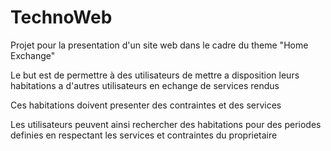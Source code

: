 # TechnoWeb

Projet pour la presentation d'un site web dans le cadre du theme "Home Exchange"

Le but est de permettre à des utilisateurs de mettre a disposition leurs habitations a d'autres utilisateurs en echange de services rendus

Ces habitations doivent presenter des contraintes et des services

Les utilisateurs peuvent ainsi rechercher des habitations pour des periodes definies en respectant les services et contraintes du proprietaire
